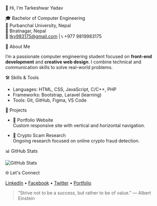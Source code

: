  👋 Hi, I'm Tarkeshwar Yadav

🎓 Bachelor of Computer Engineering  
🏫 Purbanchal University, Nepal  
📍 Biratnagar, Nepal  
📧 tky983175@gmail.com | 📞 +977 9819983175  



 💼 About Me

I’m a passionate computer engineering student focused on **front-end development** and **creative web design**. I combine technical and communication skills to solve real-world problems.



 🛠 Skills & Tools

- Languages: HTML, CSS, JavaScript, C/C++, PHP
- Frameworks: Bootstrap, Laravel (learning)
- Tools: Git, GitHub, Figma, VS Code



 📌 Projects

- 🎨 Portfolio Website  
  Custom responsive site with vertical and horizontal navigation.

- 📰 Crypto Scam Research  
  Ongoing research focused on online crypto fraud detection.





 📊 GitHub Stats

![GitHub Stats](https://github-readme-stats.vercel.app/api?username=tarkeshwaryadav&show_icons=true&theme=gruvbox)



 🌐 Let's Connect

[LinkedIn](https://www.linkedin.com/) • [Facebook](https://www.facebook.com/nirazz.nirazz.9) • [Twitter](https://twitter.com/) • [Portfolio](https://your-portfolio-link.com)



> "Strive not to be a success, but rather to be of value." — Albert Einstein
